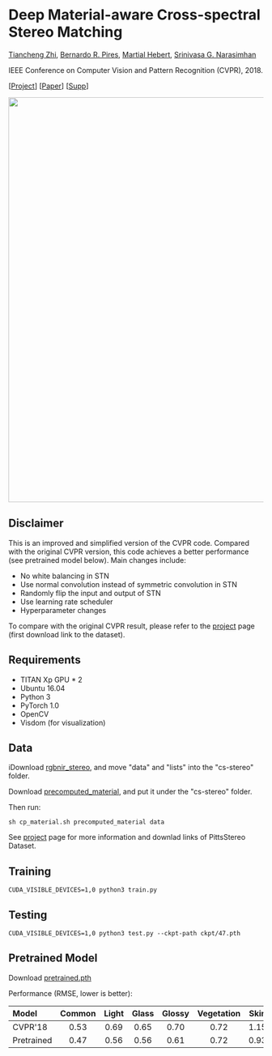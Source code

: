 # Deep Material-aware Cross-spectral Stereo Matching

[Tiancheng Zhi](http://cs.cmu.edu/~tzhi), [Bernardo R. Pires](http://www.andrew.cmu.edu/user/bpires/), [Martial Hebert](http://www.cs.cmu.edu/~hebert/), [Srinivasa G. Narasimhan](http://www.cs.cmu.edu/~srinivas/)

IEEE Conference on Computer Vision and Pattern Recognition (CVPR), 2018. 

[[Project](http://www.cs.cmu.edu/~ILIM/projects/AA/RGBNIRStereo/)] [[Paper](http://www.cs.cmu.edu/~ILIM/projects/AA/RGBNIRStereo/files/ZPHN-CVPR18.pdf)] [[Supp](http://www.cs.cmu.edu/~ILIM/projects/AA/RGBNIRStereo/files/ZPHN-CVPR18-supp.pdf)]

<p align="center">
<img src="imgs/teaser.png" width="800px"/>
</p>

## Disclaimer
This is an improved and simplified version of the CVPR code. Compared with the original CVPR version, this code achieves a better performance (see pretrained model below). Main changes include:

- No white balancing in STN
- Use normal convolution instead of symmetric convolution in STN
- Randomly flip the input and output of STN
- Use learning rate scheduler
- Hyperparameter changes

To compare with the original CVPR result, please refer to the [project](http://www.cs.cmu.edu/~ILIM/projects/AA/RGBNIRStereo/#dataset) page (first download link to the dataset).

## Requirements
- TITAN Xp GPU * 2
- Ubuntu 16.04
- Python 3
- PyTorch 1.0
- OpenCV
- Visdom (for visualization)

## Data

iDownload [rgbnir_stereo](http://platformpgh.cs.cmu.edu/tzhi/RGBNIRStereoRelease/rgbnir_stereo/), and move "data" and "lists" into the "cs-stereo" folder.

Download [precomputed_material](http://platformpgh.cs.cmu.edu/tzhi/RGBNIRStereoRelease/precomputed_material/), and put it under the "cs-stereo" folder.

Then run:
```
sh cp_material.sh precomputed_material data
```

See [project](http://www.cs.cmu.edu/~ILIM/projects/AA/RGBNIRStereo/index.html#dataset) page for more information and downlad links of PittsStereo Dataset.

## Training
```
CUDA_VISIBLE_DEVICES=1,0 python3 train.py
```

## Testing
```
CUDA_VISIBLE_DEVICES=1,0 python3 test.py --ckpt-path ckpt/47.pth
```

## Pretrained Model
Download [pretrained.pth](http://platformpgh.cs.cmu.edu/tzhi/RGBNIRStereoRelease/pretrained.pth)

Performance (RMSE, lower is better):

| Model | Common | Light | Glass | Glossy | Vegetation | Skin | Clothing | Bag | Mean |
|:-------|:-----:|:-----:|:-----:|:------:|:----------:|:-----:|:-------:|:---:|:----:|
| CVPR'18 | 0.53 | 0.69 | 0.65 | 0.70 | 0.72 | 1.15 | 1.15 | 0.80 | 0.80 |
| Pretrained |0.47 | 0.56 | 0.56 | 0.61 | 0.72 | 0.93 | 0.91 | 0.86 | 0.70|
